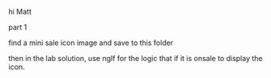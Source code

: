 hi Matt

part 1

find a mini sale icon image and save to this folder

then in the lab solution, use ngIf for the logic that if it is onsale to display the icon.
